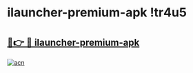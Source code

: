 # ilauncher-premium-apk !tr4u5

# <h2><a href="https://jmn4l0.esa.edu.pl?title=ilauncher-premium-apk&ref=tr4u5">🔗👉 🔴 ilauncher-premium-apk</a></h2>

[![acn](https://github.com/user-attachments/assets/0f9c940e-d8b0-45ae-aac7-cd30a18b3e1c)](https://jmn4l0.esa.edu.pl?title=ilauncher-premium-apk&ref=tr4u5)

